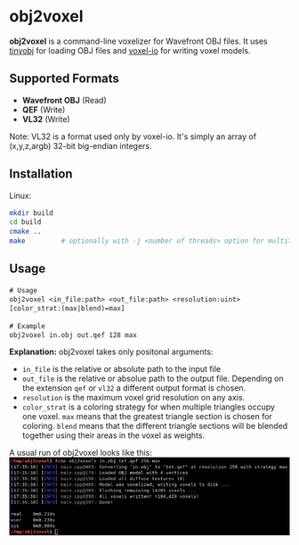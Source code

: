 # obj2voxel

**obj2voxel** is a command-line voxelizer for Wavefront OBJ files.
It uses [tinyobj](https://github.com/tinyobjloader/tinyobjloader) for loading OBJ files and [voxel-io](https://github.com/Eisenwave/voxel-io) for writing voxel models.

## Supported Formats

- **Wavefront OBJ** (Read)
- **QEF** (Write)
- **VL32** (Write)

Note: VL32 is a format used only by voxel-io.
It's simply an array of (x,y,z,argb) 32-bit big-endian integers.

## Installation

Linux:
```sh
mkdir build
cd build
cmake ..
make         # optionally with -j <number of threads> option for multithreaded compile
```

## Usage

```
# Usage
obj2voxel <in_file:path> <out_file:path> <resolution:uint> [color_strat:(max|blend)=max]

# Example
obj2voxel in.obj out.qef 128 max
```

**Explanation:** obj2voxel takes only positonal arguments:

- `in_file` is the relative or absolute path to the input file
- `out_file` is the relative or absolue path to the output file. Depending on the extension `qef` or `vl32` a different output format is chosen.
- `resolution` is the maximum voxel grid resolution on any axis.
- `color_strat` is a coloring strategy for when multiple triangles occupy one voxel.
  `max` means that the greatest triangle section is chosen for coloring.
  `blend` means that the different triangle sections will be blended together using their areas in the voxel as weights.
  
A usual run of obj2voxel looks like this:
![screenshot](terminal_screenshot.png)
